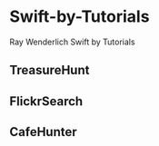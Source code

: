 # Swift-by-Tutorials

Ray Wenderlich Swift by Tutorials

## TreasureHunt

## FlickrSearch

## CafeHunter

